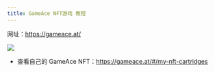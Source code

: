 ```yaml
---
title: GameAce NFT游戏 教程
---
```


网址：https://gameace.at/

![](https://gameace.at/overview-games3.b5f9e189.png)

<!--more-->

* 查看自己的 GameAce NFT：https://gameace.at/#/my-nft-cartridges
